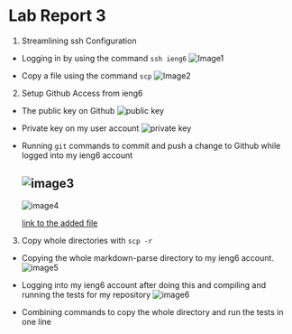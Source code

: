 # Lab Report 3



1. Streamlining ssh Configuration

  * Logging in by using the command `ssh ieng6`
    ![Image1](https://user-images.githubusercontent.com/103288344/167320907-786f6e7c-4f4c-4bfc-9286-ea1c826cc889.png)
    
    
  * Copy a file using the command `scp`
    ![Image2](https://user-images.githubusercontent.com/103288344/167321627-5ec2bfe9-9e2a-4c29-91dc-5956e1fd1d58.png)


2. Setup Github Access from ieng6

  * The public key on Github
    ![public key](https://user-images.githubusercontent.com/103288344/167353039-5384d8c0-8b10-4e99-921a-8c357b0c7fa6.png)
    

  * Private key on my user account
    ![private key](https://user-images.githubusercontent.com/103288344/167353128-c47be1f7-bf20-457c-8193-32fb58e3b562.png)
    
    
  * Running `git` commands to commit and push a change to Github while logged into my ieng6 account

    ![image3](https://user-images.githubusercontent.com/103288344/167368630-82a02c35-6155-47cd-a11e-d6e084440467.png)
    ---
    ![image4](https://user-images.githubusercontent.com/103288344/167368678-8711c558-3882-4c43-adf5-f440a5becafa.png)
    
    [link to the added file](https://github.com/kathyww/markdown-parser/blob/main/file1.txt)
  


3. Copy whole directories with `scp -r`
  
  * Copying the whole markdown-parse directory to my ieng6 account.
    ![image5](https://user-images.githubusercontent.com/103288344/167373370-f6c5e609-55e7-406a-abd9-991102f03f85.png)
    
  
  * Logging into my ieng6 account after doing this and compiling and running the tests for my repository
    ![image6](https://user-images.githubusercontent.com/103288344/167373351-6225b6f5-3d96-413e-80f1-128d83bf0b41.png)
  
  
  * Combining commands to copy the whole directory and run the tests in one line




